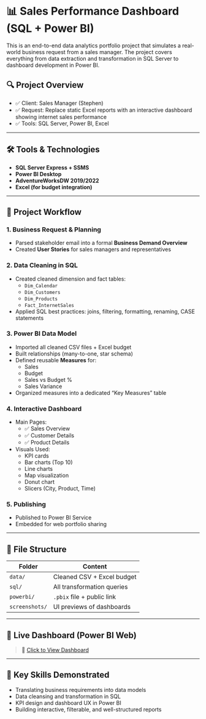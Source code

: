 # 📊 Sales Performance Dashboard (SQL + Power BI)

This is an end-to-end data analytics portfolio project that simulates a real-world business request from a sales manager. The project covers everything from data extraction and transformation in SQL Server to dashboard development in Power BI.

## 🔍 Project Overview

- ✅ Client:  Sales Manager (Stephen)
- ✅ Request: Replace static Excel reports with an interactive dashboard showing internet sales performance
- ✅ Tools: SQL Server, Power BI, Excel

---

## 🛠️ Tools & Technologies
- **SQL Server Express + SSMS**
- **Power BI Desktop**
- **AdventureWorksDW 2019/2022**
- **Excel (for budget integration)**

---

## 🧱 Project Workflow

### 1. **Business Request & Planning**
- Parsed stakeholder email into a formal **Business Demand Overview**
- Created **User Stories** for sales managers and representatives

### 2. **Data Cleaning in SQL**
- Created cleaned dimension and fact tables:
  - `Dim_Calendar`
  - `Dim_Customers`
  - `Dim_Products`
  - `Fact_InternetSales`
- Applied SQL best practices: joins, filtering, formatting, renaming, CASE statements

### 3. **Power BI Data Model**
- Imported all cleaned CSV files + Excel budget
- Built relationships (many-to-one, star schema)
- Defined reusable **Measures** for:
  - Sales
  - Budget
  - Sales vs Budget %
  - Sales Variance
- Organized measures into a dedicated “Key Measures” table

### 4. **Interactive Dashboard**
- Main Pages:
  - ✅ Sales Overview
  - ✅ Customer Details
  - ✅ Product Details
- Visuals Used:
  - KPI cards
  - Bar charts (Top 10)
  - Line charts
  - Map visualization
  - Donut chart
  - Slicers (City, Product, Time)

### 5. **Publishing**
- Published to Power BI Service
- Embedded for web portfolio sharing

---

## 📁 File Structure

| Folder | Content |
|--------|---------|
| `data/` | Cleaned CSV + Excel budget |
| `sql/` | All transformation queries |
| `powerbi/` | `.pbix` file + public link |
| `screenshots/` | UI previews of dashboards |

---

## 🔗 Live Dashboard (Power BI Web)
> 📌 [Click to View Dashboard](https://YOUR-POWERBI-EMBED-LINK.com)

---

## 🧠 Key Skills Demonstrated
- Translating business requirements into data models
- Data cleansing and transformation in SQL
- KPI design and dashboard UX in Power BI
- Building interactive, filterable, and well-structured reports
